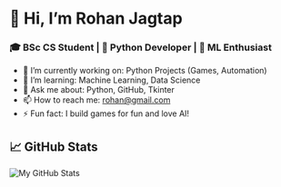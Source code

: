 # 👋 Hi, I’m Rohan Jagtap
### 🎓 BSc CS Student | 🐍 Python Developer | 🤖 ML Enthusiast

- 🔭 I’m currently working on: Python Projects (Games, Automation)
- 🌱 I’m learning: Machine Learning, Data Science
- 💬 Ask me about: Python, GitHub, Tkinter
- 📫 How to reach me: rohan@gmail.com
- ⚡ Fun fact: I build games for fun and love AI!

## 📈 GitHub Stats
![My GitHub Stats](https://github-readme-stats.vercel.app/api?username=rohanjagatap&show_icons=true&theme=radical)
